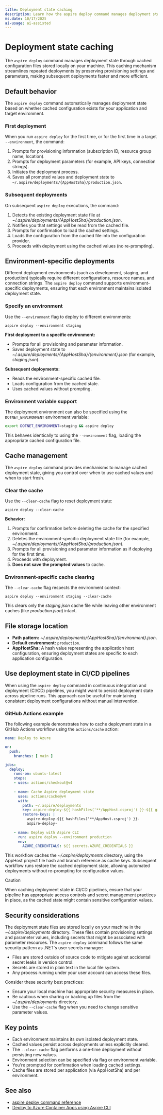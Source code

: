 ```yaml
---
title: Deployment state caching
description: Learn how the aspire deploy command manages deployment state through cached configuration files.
ms.date: 10/17/2025
ai-usage: ai-assisted
---
```


# Deployment state caching

The `aspire deploy` command manages deployment state through cached configuration files stored locally on your machine. This caching mechanism streamlines repeated deployments by preserving provisioning settings and parameters, making subsequent deployments faster and more efficient.

## Default behavior

The `aspire deploy` command automatically manages deployment state based on whether cached configuration exists for your application and target environment.

### First deployment

When you run `aspire deploy` for the first time, or for the first time in a target `--environment`, the command:

1. Prompts for provisioning information (subscription ID, resource group name, location).
1. Prompts for deployment parameters (for example, API keys, connection strings).
1. Initiates the deployment process.
1. Saves all prompted values and deployment state to `~/.aspire/deployments/{AppHostSha}/production.json`.

### Subsequent deployments

On subsequent `aspire deploy` executions, the command:

1. Detects the existing deployment state file at _~/.aspire/deployments/{AppHostSha}/production.json_.
1. Notifies you that settings will be read from the cached file.
1. Prompts for confirmation to load the cached settings.
1. Loads the configuration from the cached file into the configuration provider.
1. Proceeds with deployment using the cached values (no re-prompting).

## Environment-specific deployments

Different deployment environments (such as development, staging, and production) typically require different configurations, resource names, and connection strings. The `aspire deploy` command supports environment-specific deployments, ensuring that each environment maintains isolated deployment state.

### Specify an environment

Use the `--environment` flag to deploy to different environments:

```Aspire
aspire deploy --environment staging
```

**First deployment to a specific environment:**

- Prompts for all provisioning and parameter information.
- Saves deployment state to _~/.aspire/deployments/{AppHostSha}/{environment}.json_ (for example, _staging.json_).

**Subsequent deployments:**

- Reads the environment-specific cached file.
- Loads configuration from the cached state.
- Uses cached values without prompting.

### Environment variable support

The deployment environment can also be specified using the `DOTNET_ENVIRONMENT` environment variable:

```bash
export DOTNET_ENVIRONMENT=staging && aspire deploy
```

This behaves identically to using the `--environment` flag, loading the appropriate cached configuration file.

## Cache management

The `aspire deploy` command provides mechanisms to manage cached deployment state, giving you control over when to use cached values and when to start fresh.

### Clear the cache

Use the `--clear-cache` flag to reset deployment state:

```Aspire
aspire deploy --clear-cache
```

**Behavior:**

1. Prompts for confirmation before deleting the cache for the specified environment.
1. Deletes the environment-specific deployment state file (for example, _~/.aspire/deployments/{AppHostSha}/production.json_).
1. Prompts for all provisioning and parameter information as if deploying for the first time.
1. Proceeds with deployment.
1. **Does not save the prompted values** to cache.

### Environment-specific cache clearing

The `--clear-cache` flag respects the environment context:

```Aspire
aspire deploy --environment staging --clear-cache
```

This clears only the _staging.json_ cache file while leaving other environment caches (like _production.json_) intact.

## File storage location

- **Path pattern:** _~/.aspire/deployments/{AppHostSha}/{environment}.json_.
- **Default environment:** `production`.
- **AppHostSha:** A hash value representing the application host configuration, ensuring deployment states are specific to each application configuration.

## Use deployment state in CI/CD pipelines

When using the `aspire deploy` command in continuous integration and deployment (CI/CD) pipelines, you might want to persist deployment state across pipeline runs. This approach can be useful for maintaining consistent deployment configurations without manual intervention.

### GitHub Actions example

The following example demonstrates how to cache deployment state in a GitHub Actions workflow using the `actions/cache` action:

```yaml
name: Deploy to Azure

on:
  push:
    branches: [ main ]

jobs:
  deploy:
    runs-on: ubuntu-latest
    steps:
    - uses: actions/checkout@v4
    
    - name: Cache Aspire deployment state
      uses: actions/cache@v4
      with:
        path: ~/.aspire/deployments
        key: aspire-deploy-${{ hashFiles('**/AppHost.csproj') }}-${{ github.ref }}
        restore-keys: |
          aspire-deploy-${{ hashFiles('**/AppHost.csproj') }}-
          aspire-deploy-
    
    - name: Deploy with Aspire CLI
      run: aspire deploy --environment production
      env:
        AZURE_CREDENTIALS: ${{ secrets.AZURE_CREDENTIALS }}
```

This workflow caches the _~/.aspire/deployments_ directory, using the AppHost project file hash and branch reference as cache keys. Subsequent workflow runs restore the cached deployment state, allowing automated deployments without re-prompting for configuration values.

> [!CAUTION]
> When caching deployment state in CI/CD pipelines, ensure that your pipeline has appropriate access controls and secret management practices in place, as the cached state might contain sensitive configuration values.

## Security considerations

The deployment state files are stored locally on your machine in the _~/.aspire/deployments_ directory. These files contain provisioning settings and parameter values, including secrets that might be associated with parameter resources. The `aspire deploy` command follows the same security pattern as .NET's user secrets manager:

- Files are stored outside of source code to mitigate against accidental secret leaks in version control.
- Secrets are stored in plain text in the local file system.
- Any process running under your user account can access these files.

Consider these security best practices:

- Ensure your local machine has appropriate security measures in place.
- Be cautious when sharing or backing up files from the _~/.aspire/deployments_ directory.
- Use the `--clear-cache` flag when you need to change sensitive parameter values.

## Key points

- Each environment maintains its own isolated deployment state.
- Cached values persist across deployments unless explicitly cleared.
- The `--clear-cache` flag performs a one-time deployment without persisting new values.
- Environment selection can be specified via flag or environment variable.
- You're prompted for confirmation when loading cached settings.
- Cache files are stored per application (via AppHostSha) and per environment.

## See also

- [aspire deploy command reference](../cli-reference/aspire-deploy.md)
- [Deploy to Azure Container Apps using Aspire CLI](aspire-deploy/aca-deployment-aspire-cli.md)
